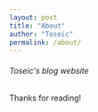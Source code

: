 ```yaml
---
layout: post
title: "About"
author: "Toseic"
permalink: /about/
---
```


###### *Toseic's blog website*

Thanks for reading!
